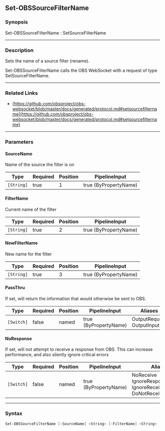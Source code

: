 Set-OBSSourceFilterName
-----------------------




### Synopsis
Set-OBSSourceFilterName : SetSourceFilterName



---


### Description

Sets the name of a source filter (rename).


Set-OBSSourceFilterName calls the OBS WebSocket with a request of type SetSourceFilterName.



---


### Related Links
* [https://github.com/obsproject/obs-websocket/blob/master/docs/generated/protocol.md#setsourcefiltername](https://github.com/obsproject/obs-websocket/blob/master/docs/generated/protocol.md#setsourcefiltername)





---


### Parameters
#### **SourceName**

Name of the source the filter is on






|Type      |Required|Position|PipelineInput        |
|----------|--------|--------|---------------------|
|`[String]`|true    |1       |true (ByPropertyName)|



#### **FilterName**

Current name of the filter






|Type      |Required|Position|PipelineInput        |
|----------|--------|--------|---------------------|
|`[String]`|true    |2       |true (ByPropertyName)|



#### **NewFilterName**

New name for the filter






|Type      |Required|Position|PipelineInput        |
|----------|--------|--------|---------------------|
|`[String]`|true    |3       |true (ByPropertyName)|



#### **PassThru**

If set, will return the information that would otherwise be sent to OBS.






|Type      |Required|Position|PipelineInput        |Aliases                      |
|----------|--------|--------|---------------------|-----------------------------|
|`[Switch]`|false   |named   |true (ByPropertyName)|OutputRequest<br/>OutputInput|



#### **NoResponse**

If set, will not attempt to receive a response from OBS.
This can increase performance, and also silently ignore critical errors






|Type      |Required|Position|PipelineInput        |Aliases                                                                |
|----------|--------|--------|---------------------|-----------------------------------------------------------------------|
|`[Switch]`|false   |named   |true (ByPropertyName)|NoReceive<br/>IgnoreResponse<br/>IgnoreReceive<br/>DoNotReceiveResponse|





---


### Syntax
```PowerShell
Set-OBSSourceFilterName [-SourceName] <String> [-FilterName] <String> [-NewFilterName] <String> [-PassThru] [-NoResponse] [<CommonParameters>]
```
